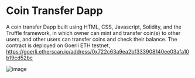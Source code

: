 # Coin Transfer Dapp

A coin transfer Dapp built using HTML, CSS, Javascript, Solidity, and the Truffle framework, in
which owner can mint and transfer coin(s) to other users, and other users can transfer coins and check
their balance. The contract is deployed on Goerli ETH testnet, https://goerli.etherscan.io/address/0x722c63a9ea2bf333908140ee03afa10b19cd52bc

![image](https://user-images.githubusercontent.com/76911341/209680522-3f8bd2cd-751d-4ee6-9bf0-092c2c27e974.png)

